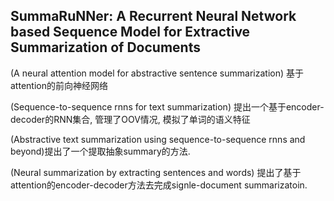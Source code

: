 ## SummaRuNNer: A Recurrent Neural Network based Sequence Model for Extractive Summarization of Documents

(A neural attention model for abstractive sentence summarization) 基于attention的前向神经网络

(Sequence-to-sequence rnns for text summarization) 提出一个基于encoder-decoder的RNN集合, 管理了OOV情况, 模拟了单词的语义特征

(Abstractive text summarization using sequence-to-sequence rnns and beyond)提出了一个提取抽象summary的方法.

(Neural summarization by extracting sentences and words) 提出了基于attention的encoder-decoder方法去完成signle-document summarizatoin.




